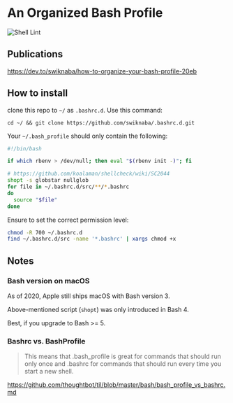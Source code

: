 # An Organized Bash Profile

![Shell Lint](https://github.com/swiknaba/.bashrc.d/workflows/ShellLint/badge.svg)

## Publications
https://dev.to/swiknaba/how-to-organize-your-bash-profile-20eb

## How to install

clone this repo to `~/` as `.bashrc.d`. Use this command:

```shell
cd ~/ && git clone https://github.com/swiknaba/.bashrc.d.git
```

Your `~/.bash_profile` should only contain the following:

```bash
#!/bin/bash

if which rbenv > /dev/null; then eval "$(rbenv init -)"; fi

# https://github.com/koalaman/shellcheck/wiki/SC2044
shopt -s globstar nullglob
for file in ~/.bashrc.d/src/**/*.bashrc
do
  source "$file"
done
```

Ensure to set the correct permission level:

```bash
chmod -R 700 ~/.bashrc.d
find ~/.bashrc.d/src -name '*.bashrc' | xargs chmod +x
```

## Notes
###  Bash version on macOS
As of 2020, Apple still ships macOS with Bash version 3.

Above-mentioned script (`shopt`) was only introduced in Bash 4.

Best, if you upgrade to Bash >= 5.

### Bashrc vs. BashProfile
> This means that .bash_profile is great for commands that should run only once and .bashrc for commands that should run every time you start a new shell.

https://github.com/thoughtbot/til/blob/master/bash/bash_profile_vs_bashrc.md

